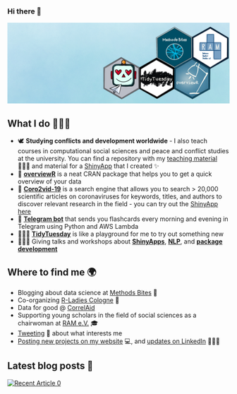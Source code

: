 ### Hi there 👋

![image](https://raw.githubusercontent.com/cosimameyer/cosimameyer/master/img/background_smaller.jpg) 

## What I do 👩🏼‍💻

- 🕊 **Studying conflicts and development worldwide** - I also teach courses in computational social sciences and peace and conflict studies at the university. You can find a repository with my [teaching material](https://github.com/cosimameyer/complexities-in-analyzing-conflict-course-material) 👩🏼‍🏫 and material for a [ShinyApp](https://github.com/cosimameyer/conflict-elections) that I created ✨
- 🔦 [**overviewR**](https://github.com/cosimameyer/overviewR) is a neat CRAN package that helps you to get a quick overview of your data
- 🦠 [**Coro2vid-19**](https://github.com/dennis-hammerschmidt/Coro2vid-19) is a search engine that allows you to search > 20,000 scientific articles on coronaviruses for keywords, titles, and authors to discover relevant research in the field - you can try out the [ShinyApp here](https://cosima-meyer.shinyapps.io/coro2vid-19-shinyapp/)
- 🤖 [**Telegram bot**](https://github.com/dennis-hammerschmidt/telegram-bot) that sends you flashcards every morning and evening in Telegram using Python and AWS Lambda
- 👩🏼‍🎨 [**TidyTuesday**](https://github.com/cosimameyer/TidyTuesday) is like a playground for me to try out something new
- 👩🏼‍💻 Giving talks and workshops about [**ShinyApps**](https://github.com/cosimameyer/conflict-elections), [**NLP**](https://github.com/cosimameyer/nlp-talk), and [**package development**](https://cosimameyer.rbind.io/slides/overviewr/talk#1) 

## Where to find me 🌍

- Blogging about data science at [Methods Bites](https://www.mzes.uni-mannheim.de/socialsciencedatalab/) 👾
- Co-organizing [R-Ladies Cologne](https://linktr.ee/rladies_cologne) 💜
- Data for good @ [CorrelAid](https://correlaid.org/)
- Supporting young scholars in the field of social sciences as a chairwoman at [RAM e.V.](https://www.ram-ev.de) 🎓
- [Tweeting](https://twitter.com/cosima_meyer) 🐥 about what interests me
- [Posting new projects on my website](https://cosimameyer.rbind.io) 💻, and [updates on LinkedIn](https://www.linkedin.com/in/cosimameyer/) 👩🏼‍💼

## Latest blog posts 📝

<a target="_blank" href="https://github-readme-medium-recent-article.vercel.app/medium/@cosimameyer/0"><img src="https://github-readme-medium-recent-article.vercel.app/medium/@imantumorang/0" alt="Recent Article 0"> 

<!-- BLOG-POST-LIST:START -->
<!-- BLOG-POST-LIST:END -->
